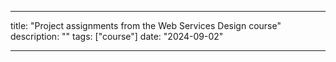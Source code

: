 
---
title: "Project assignments from the Web Services Design course"
description: ""
tags: ["course"]
date: "2024-09-02"

---

